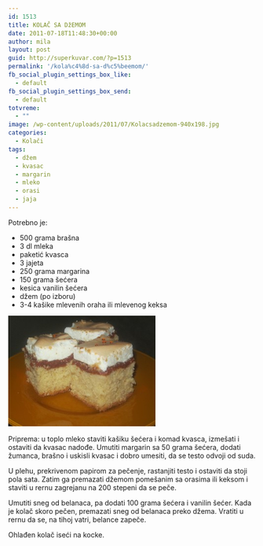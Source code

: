 ```yaml
---
id: 1513
title: KOLAČ SA DžEMOM
date: 2011-07-18T11:48:30+00:00
author: mila
layout: post
guid: http://superkuvar.com/?p=1513
permalink: '/kola%c4%8d-sa-d%c5%beemom/'
fb_social_plugin_settings_box_like:
  - default
fb_social_plugin_settings_box_send:
  - default
totvreme:
  - ""
image: /wp-content/uploads/2011/07/Kolacsadzemom-940x198.jpg
categories:
  - Kolači
tags:
  - džem
  - kvasac
  - margarin
  - mleko
  - orasi
  - jaja
---
```

Potrebno je:

  * 500 grama brašna
  * 3 dl mleka
  * paketić kvasca
  * 3 jajeta
  * 250 grama margarina
  * 150 grama šećera
  * kesica vanilin šećera
  * džem (po izboru)
  * 3-4 kašike mlevenih oraha ili mlevenog keksa

<img class="alignnone size-medium wp-image-5773" src="/wp-content/uploads/2011/07/Kolacsadzemom-300x225.jpg" alt="Kolacsadzemom" width="300" height="225" /> 

Priprema: u toplo mleko staviti kašiku šećera i komad kvasca, izmešati i ostaviti da kvasac nadođe. Umutiti margarin sa 50 grama šećera, dodati žumanca, brašno i uskisli kvasac i dobro umesiti, da se testo odvoji od suda.

U plehu, prekrivenom papirom za pečenje, rastanjiti testo i ostaviti da stoji pola sata. Zatim ga premazati džemom pomešanim sa orasima ili keksom i staviti u rernu zagrejanu na 200 stepeni da se peče.

Umutiti sneg od belanaca, pa dodati 100 grama šećera i vanilin šećer. Kada je kolač skoro pečen, premazati sneg od belanaca preko džema. Vratiti u rernu da se, na tihoj vatri, belance zapeče.

Ohlađen kolač iseći na kocke.